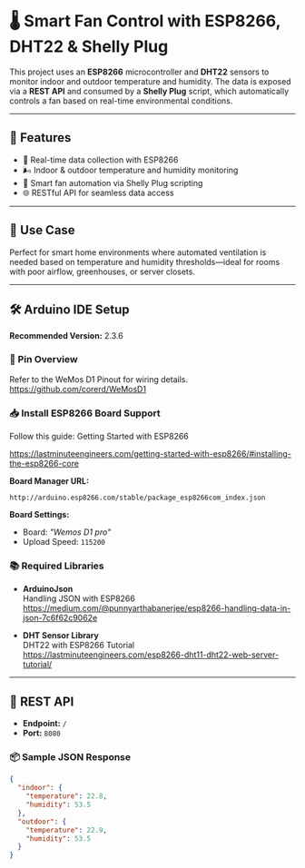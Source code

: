 # 🌡️ Smart Fan Control with ESP8266, DHT22 & Shelly Plug

This project uses an **ESP8266** microcontroller and **DHT22** sensors to monitor indoor and outdoor temperature and humidity. The data is exposed via a **REST API** and consumed by a **Shelly Plug** script, which automatically controls a fan based on real-time environmental conditions.

---

## 🚀 Features

- 📡 Real-time data collection with ESP8266
- 🌬️ Indoor & outdoor temperature and humidity monitoring
- 🔌 Smart fan automation via Shelly Plug scripting
- 🌐 RESTful API for seamless data access

---

## 🧠 Use Case

Perfect for smart home environments where automated ventilation is needed based on temperature and humidity thresholds—ideal for rooms with poor airflow, greenhouses, or server closets.

---

## 🛠️ Arduino IDE Setup

**Recommended Version:** 2.3.6

### 🔌 Pin Overview

Refer to the WeMos D1 Pinout for wiring details. https://github.com/corerd/WeMosD1

### 📥 Install ESP8266 Board Support

Follow this guide: Getting Started with ESP8266

https://lastminuteengineers.com/getting-started-with-esp8266/#installing-the-esp8266-core


**Board Manager URL:**

```
http://arduino.esp8266.com/stable/package_esp8266com_index.json
```

**Board Settings:**

- Board: *"Wemos D1 pro"*
- Upload Speed: `115200`

### 📚 Required Libraries

- **ArduinoJson**  
  Handling JSON with ESP8266 https://medium.com/@punnyarthabanerjee/esp8266-handling-data-in-json-7c6f62c9062e

- **DHT Sensor Library**  
  DHT22 with ESP8266 Tutorial https://lastminuteengineers.com/esp8266-dht11-dht22-web-server-tutorial/

---

## 📡 REST API

- **Endpoint:** `/`
- **Port:** `8080`

### 📦 Sample JSON Response

```json
{
  "indoor": {
    "temperature": 22.8,
    "humidity": 53.5
  },
  "outdoor": {
    "temperature": 22.9,
    "humidity": 53.5
  }
}
```
